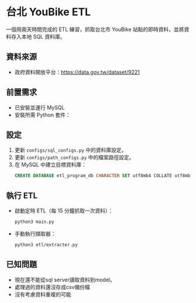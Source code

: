 # 台北 YouBike ETL

一個用兩天時間完成的 ETL 練習，抓取台北市 YouBike 站點的即時資料，並將資料存入本地 SQL 資料庫。

## 資料來源
- 政府資料開放平台：https://data.gov.tw/dataset/9221

## 前置需求
- 已安裝並運行 MySQL
- 安裝所需 Python 套件：

## 設定
1. 更新 `configs/sql_configs.py` 中的資料庫設定。
2. 更新 `configs/path_configs.py` 中的檔案路徑設定。
3. 在 MySQL 中建立目標資料庫：
   ```sql
   CREATE DATABASE etl_program_db CHARACTER SET utf8mb4 COLLATE utf8mb4_unicode_ci;
   ```

## 執行 ETL
- 啟動定時 ETL（每 15 分鐘抓取一次資料）：
  ```bash
  python3 main.py
  ```
- 手動執行擷取器：
  ```bash
  python3 etl/extracter.py
  ```

## 已知問題
- 現在還不能從sql server讀取資料到model。
- 處理過的資料還沒存成csv備份檔
- 沒有考慮資料重複的可能

